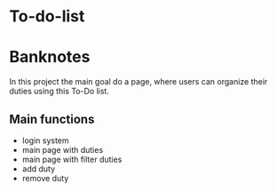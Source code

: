 # To-do-list

# Banknotes
In this project the main goal do a page, where users can organize their duties using this To-Do list.
## Main functions
- login system
- main page with duties
- main page with filter duties
- add duty
- remove duty
